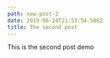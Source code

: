 ```yaml
---
path: new-post-2
date: 2019-06-24T21:53:54.588Z
title: The second post
---
```

This is the second post demo
